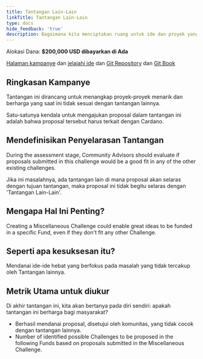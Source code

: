 ```yaml
---
title: Tantangan Lain-Lain
linkTitle: Tantangan Lain-Lain
type: docs
hide_feedback: 'true'
description: Bagaimana kita menciptakan ruang untuk ide dan proyek yang tidak sesuai dengan Tantangan lainnya saat ini?
---
```


Alokasi Dana: **$200,000 USD dibayarkan di Ada**

[Halaman kampanye](https://cardano.ideascale.com/a/campaign-home/26248) dan [jelajahi ide](https://cardano.ideascale.com/a/ideas/top/campaign-filter/byids/campaigns/26248/stage/unspecified) dan [Git Repository](https://github.com/Catalyst-Challenges/F7-Miscellaneous-Challenge) dan [Git Book](https://quality-assurance-dao.gitbook.io/catalyst-fund-7-challenges/fund-7/miscellaneous-challenges)

## Ringkasan Kampanye

Tantangan ini dirancang untuk menangkap proyek-proyek menarik dan berharga yang saat ini tidak sesuai dengan tantangan lainnya.

Satu-satunya kendala untuk mengajukan proposal dalam tantangan ini adalah bahwa proposal tersebut harus terkait dengan Cardano.

## Mendefinisikan Penyelarasan Tantangan

During the assessment stage, Community Advisors should evaluate if proposals submitted in this challenge would be a good fit in any of the other existing challenges.

Jika ini masalahnya, ada tantangan lain di mana proposal akan selaras dengan tujuan tantangan, maka proposal ini tidak begitu selaras dengan 'Tantangan Lain-Lain'.

## Mengapa Hal Ini Penting?

Creating a Miscellaneous Challenge could enable great ideas to be funded in a specific Fund, even if they don't fit any other Challenge.

## Seperti apa kesuksesan itu?

Mendanai ide-ide hebat yang berfokus pada masalah yang tidak tercakup oleh Tantangan lainnya.

## Metrik Utama untuk diukur

Di akhir tantangan ini, kita akan bertanya pada diri sendiri: apakah tantangan ini berharga bagi masyarakat?

- Berhasil mendanai proposal, disetujui oleh komunitas, yang tidak cocok dengan tantangan lainnya.
- Number of identified possible Challenges to be proposed in the following Funds based on proposals submitted in the Miscellaneous Challenge.
